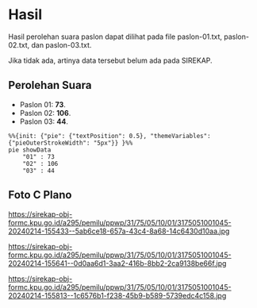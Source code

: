 # Hasil

Hasil perolehan suara paslon dapat dilihat pada file paslon-01.txt, paslon-02.txt, dan paslon-03.txt.

Jika tidak ada, artinya data tersebut belum ada pada SIREKAP.

## Perolehan Suara

 * Paslon 01: **73**.
 * Paslon 02: **106**.
 * Paslon 03: **44**.

```mermaid
%%{init: {"pie": {"textPosition": 0.5}, "themeVariables": {"pieOuterStrokeWidth": "5px"}} }%%
pie showData
    "01" : 73
    "02" : 106
    "03" : 44
```
## Foto C Plano

https://sirekap-obj-formc.kpu.go.id/a295/pemilu/ppwp/31/75/05/10/01/3175051001045-20240214-155433--5ab6ce18-657a-43c4-8a68-14c6430d10aa.jpg

https://sirekap-obj-formc.kpu.go.id/a295/pemilu/ppwp/31/75/05/10/01/3175051001045-20240214-155641--0d0aa6d1-3aa2-416b-8bb2-2ca9138be66f.jpg

https://sirekap-obj-formc.kpu.go.id/a295/pemilu/ppwp/31/75/05/10/01/3175051001045-20240214-155813--1c6576b1-f238-45b9-b589-5739edc4c158.jpg
